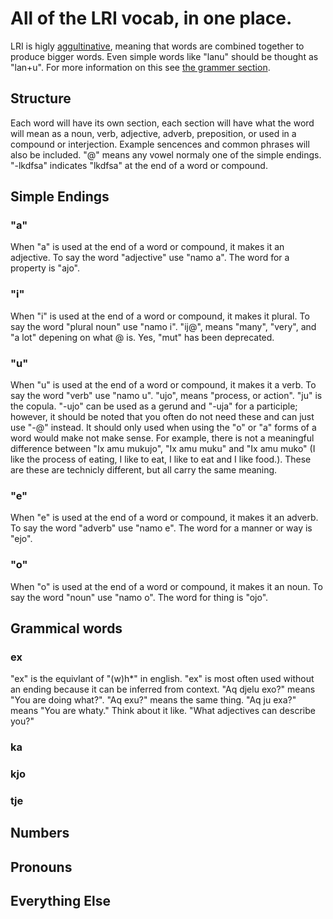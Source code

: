 # All of the LRI vocab, in one place.

LRI is higly [aggultinative](https://en.wikipedia.org/wiki/Agglutinative_language), meaning that words are combined together to produce bigger words. Even simple words like "lanu" should be thought as "lan+u". For more information on this see [the grammer section](grammer.md).

## Structure
Each word will have its own section, each section will have what the word will mean as a noun, verb, adjective, adverb, preposition, or used in a compound or interjection. Example sencences and common phrases will also be included. "@" means any vowel normaly one of the simple endings. "-lkdfsa" indicates "lkdfsa" at the end of a word or compound. 

## Simple Endings
### "a"
When "a" is used at the end of a word or compound, it makes it an adjective. To say the word "adjective" use "namo a". The word for a property is "ajo".
### "i"
When "i" is used at the end of a word or compound, it makes it plural. To say the word "plural noun" use "namo i". "ij@", means "many", "very", and "a lot" depening on what @ is. Yes, "mut" has been deprecated.
### "u"
When "u" is used at the end of a word or compound, it makes it a verb. To say the word "verb" use "namo u". "ujo", means "process, or action". "ju" is the copula. "-ujo" can be used as a gerund and "-uja" for a participle; however, it should be noted that you often do not need these and can just use "-@" instead. It should only used when using the "o" or "a" forms of a word would make not make sense. For example, there is not a meaningful difference between "Ix amu mukujo", "Ix amu muku" and "Ix amu muko" (I like the process of eating, I like to eat, I like to eat and I like food.). These are these are technicly different, but all carry the same meaning.

### "e"
When "e" is used at the end of a word or compound, it makes it an adverb. To say the word "adverb" use "namo e". The word for a manner or way is "ejo".

### "o"
When "o" is used at the end of a word or compound, it makes it an noun. To say the word "noun" use "namo o". The word for thing is "ojo". 

## Grammical words
### ex
"ex" is the equivlant of "(w)h*" in english. "ex" is most often used without an ending because it can be inferred from context. "Aq djelu exo?" means "You are doing what?". "Aq exu?" means the same thing. "Aq ju exa?" means "You are whaty." Think about it like. "What adjectives can describe you?" 
### ka
### kjo
### tje
## Numbers

## Pronouns
## Everything Else
